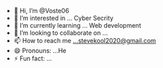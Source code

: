 - 👋 Hi, I’m @Voste06
- 👀 I’m interested in ... Cyber Secrity
- 🌱 I’m currently learning ... Web development
- 💞️ I’m looking to collaborate on ...
- 📫 How to reach me ...stevekool2020@gmail.com
- 😄 Pronouns: ...He
- ⚡ Fun fact: ...

<!---
Voste06/Voste06 is a ✨ special ✨ repository because its `README.md` (this file) appears on your GitHub profile.
You can click the Preview link to take a look at your changes.
--->
